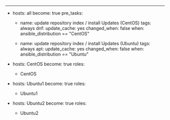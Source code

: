 ---
- hosts: all
  become: true
  pre_tasks:

  - name: update repository index / install Updates (CentOS)
    tags: always
    dnf:
      update_cache: yes
    changed_when: false
    when: ansible_distribution == "CentOS"

  - name: update repository index / install Updates (Ubuntu)
    tags: always
    apt:
      update_cache: yes
    changed_when: false
    when: ansible_distribution == "Ubuntu"
    
- hosts: CentOS
  become: true
  roles:
   - CentOS

- hosts: Ubuntu1
  become: true
  roles:
   - Ubuntu1
   
- hosts: Ubuntu2
  become: true
  roles:
   - Ubuntu2
